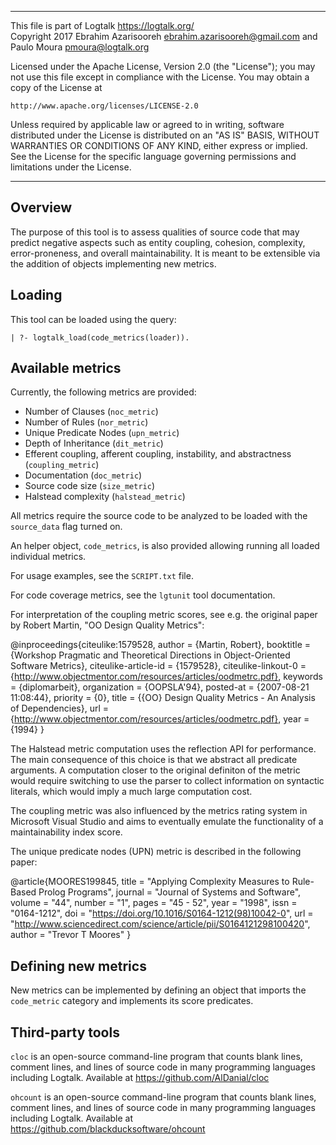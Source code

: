 ________________________________________________________________________

This file is part of Logtalk <https://logtalk.org/>  
Copyright 2017 Ebrahim Azarisooreh <ebrahim.azarisooreh@gmail.com> and  
Paulo Moura <pmoura@logtalk.org>

Licensed under the Apache License, Version 2.0 (the "License");
you may not use this file except in compliance with the License.
You may obtain a copy of the License at

	http://www.apache.org/licenses/LICENSE-2.0

Unless required by applicable law or agreed to in writing, software
distributed under the License is distributed on an "AS IS" BASIS,
WITHOUT WARRANTIES OR CONDITIONS OF ANY KIND, either express or implied.
See the License for the specific language governing permissions and
limitations under the License.
________________________________________________________________________


Overview
--------

The purpose of this tool is to assess qualities of source code that may
predict negative aspects such as entity coupling, cohesion, complexity,
error-proneness, and overall maintainability. It is meant to be extensible
via the addition of objects implementing new metrics.


Loading
-------

This tool can be loaded using the query:

	| ?- logtalk_load(code_metrics(loader)).


Available metrics
-----------------

Currently, the following metrics are provided:

- Number of Clauses (`noc_metric`)
- Number of Rules (`nor_metric`)
- Unique Predicate Nodes (`upn_metric`)
- Depth of Inheritance (`dit_metric`)
- Efferent coupling, afferent coupling, instability, and abstractness (`coupling_metric`)
- Documentation (`doc_metric`)
- Source code size (`size_metric`)
- Halstead complexity (`halstead_metric`)

All metrics require the source code to be analyzed to be loaded with the
`source_data` flag turned on.

An helper object, `code_metrics`, is also provided allowing running all
loaded individual metrics.

For usage examples, see the `SCRIPT.txt` file.

For code coverage metrics, see the `lgtunit` tool documentation.

For interpretation of the coupling metric scores, see e.g. the original
paper by Robert Martin, "OO Design Quality Metrics":

@inproceedings{citeulike:1579528,
	author = {Martin, Robert},
	booktitle = {Workshop Pragmatic and Theoretical Directions in Object-Oriented Software Metrics},
	citeulike-article-id = {1579528},
	citeulike-linkout-0 = {http://www.objectmentor.com/resources/articles/oodmetrc.pdf},
	keywords = {diplomarbeit},
	organization = {OOPSLA'94},
	posted-at = {2007-08-21 11:08:44},
	priority = {0},
	title = {{OO} Design Quality Metrics - An Analysis of Dependencies},
	url = {http://www.objectmentor.com/resources/articles/oodmetrc.pdf},
	year = {1994}
}

The Halstead metric computation uses the reflection API for performance.
The main consequence of this choice is that we abstract all predicate
arguments. A computation closer to the original definiton of the metric
would require switching to use the parser to collect information on
syntactic literals, which would imply a much large computation cost.

The coupling metric was also influenced by the metrics rating system in
Microsoft Visual Studio and aims to eventually emulate the functionality
of a maintainability index score.

The unique predicate nodes (UPN) metric is described in the following
paper:

@article{MOORES199845,
	title = "Applying Complexity Measures to Rule-Based Prolog Programs",
	journal = "Journal of Systems and Software",
	volume = "44",
	number = "1",
	pages = "45 - 52",
	year = "1998",
	issn = "0164-1212",
	doi = "https://doi.org/10.1016/S0164-1212(98)10042-0",
	url = "http://www.sciencedirect.com/science/article/pii/S0164121298100420",
	author = "Trevor T Moores"
}


Defining new metrics
--------------------

New metrics can be implemented by defining an object that imports the
`code_metric` category and implements its score predicates.


Third-party tools
-----------------

`cloc` is an open-source command-line program that counts blank lines,
comment lines, and lines of source code in many programming languages
including Logtalk. Available at https://github.com/AlDanial/cloc

`ohcount` is an open-source command-line program that counts blank lines,
comment lines, and lines of source code in many programming languages
including Logtalk. Available at https://github.com/blackducksoftware/ohcount
